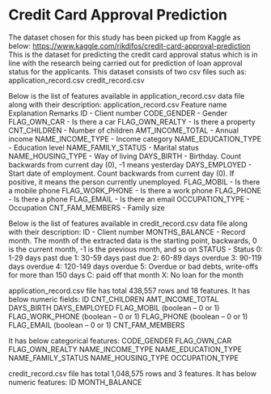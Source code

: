 # Credit Card Approval Prediction

The dataset chosen for this study has been picked up from Kaggle as below:
https://www.kaggle.com/rikdifos/credit-card-approval-prediction
This is the dataset for predicting the credit card approval status which is in line with the research being carried out for prediction of loan approval status for the applicants. This dataset consists of two csv files such as:
application_record.csv
credit_record.csv

Below is the list of features available in application_record.csv data file along with their description: application_record.csv Feature name Explanation Remarks
ID - Client number
CODE_GENDER - Gender
FLAG_OWN_CAR - Is there a car
FLAG_OWN_REALTY - Is there a property
CNT_CHILDREN - Number of children
AMT_INCOME_TOTAL - Annual income
NAME_INCOME_TYPE - Income category
NAME_EDUCATION_TYPE - Education level
NAME_FAMILY_STATUS - Marital status
NAME_HOUSING_TYPE - Way of living
DAYS_BIRTH - Birthday. Count backwards from current day (0), -1 means yesterday
DAYS_EMPLOYED - Start date of employment. Count backwards from current day (0). If positive, it means the person currently unemployed.
FLAG_MOBIL - Is there a mobile phone
FLAG_WORK_PHONE - Is there a work phone
FLAG_PHONE - Is there a phone
FLAG_EMAIL - Is there an email
OCCUPATION_TYPE - Occupation
CNT_FAM_MEMBERS - Family size

Below is the list of features available in credit_record.csv data file along with their description:
ID - Client number 
MONTHS_BALANCE - Record month. The month of the extracted data is the starting point, backwards, 0 is the current month, -1 is the previous month, and so on 
STATUS - Status 0: 1-29 days past due 1: 30-59 days past due 2: 60-89 days overdue 3: 90-119 days overdue 4: 120-149 days overdue 5: Overdue or bad debts, write-offs for more than 150 days C: paid off that month X: No loan for the month

application_record.csv file has total 438,557 rows and 18 features. It has below numeric fields:
ID
CNT_CHILDREN
AMT_INCOME_TOTAL
DAYS_BIRTH
DAYS_EMPLOYED
FLAG_MOBIL (boolean – 0 or 1)
FLAG_WORK_PHONE (boolean – 0 or 1)
FLAG_PHONE (boolean – 0 or 1)
FLAG_EMAIL (boolean – 0 or 1)
CNT_FAM_MEMBERS

It has below categorical features:
CODE_GENDER
FLAG_OWN_CAR
FLAG_OWN_REALTY
NAME_INCOME_TYPE
NAME_EDUCATION_TYPE
NAME_FAMILY_STATUS
NAME_HOUSING_TYPE
OCCUPATION_TYPE

credit_record.csv file has total 1,048,575 rows and 3 features. It has below numeric features:
ID
MONTH_BALANCE
